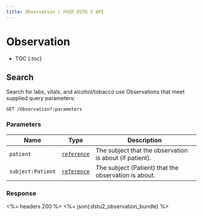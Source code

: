 ```yaml
---
title: Observation | FHIR DSTU 2 API
---
```


# Observation

* TOC
{:toc}

## Search

Search for labs, vitals, and alcohol/tobacco use Observations that meet supplied query parameters:

    GET /Observation?:parameters

### Parameters

 Name            | Type                                                           | Description
-----------------|----------------------------------------------------------------|-------------------------------------------------------
`patient`        |[`reference`](http://hl7.org/fhir/2015May/search.html#reference)| The subject that the observation is about (if patient).
`subject:Patient`|[`reference`](http://hl7.org/fhir/2015May/search.html#reference)| The subject (Patient) that the observation is about.

### Response

<%= headers 200 %>
<%= json(:dstu2_observation_bundle) %>
